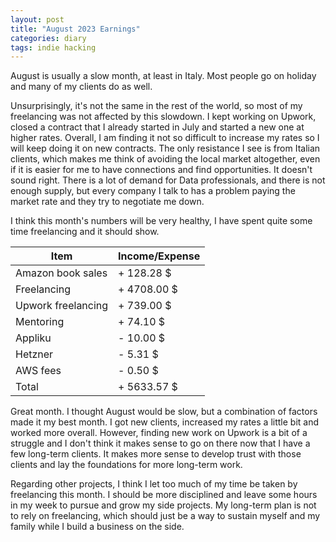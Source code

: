 ```yaml
---
layout: post
title: "August 2023 Earnings"
categories: diary
tags: indie hacking
---
```


August is usually a slow month, at least in Italy. Most people go on holiday and many of my clients do as well.

Unsurprisingly, it's not the same in the rest of the world, so most of my freelancing was not affected by this slowdown. I kept working on Upwork, closed a contract that I already started in July and started a new one at higher rates. Overall, I am finding it not so difficult to increase my rates so I will keep doing it on new contracts. The only resistance I see is from Italian clients, which makes me think of avoiding the local market altogether, even if it is easier for me to have connections and find opportunities. It doesn't sound right. There is a lot of demand for Data professionals, and there is not enough supply, but every company I talk to has a problem paying the market rate and they try to negotiate me down.

I think this month's numbers will be very healthy, I have spent quite some time freelancing and it should show.

| Item               | Income/Expense |
| ------------------ | -------------- |
| Amazon book sales  | + 128.28 $     |
| Freelancing        | + 4708.00 $    |
| Upwork freelancing | + 739.00 $     |
| Mentoring          | + 74.10 $      |
| Appliku            | - 10.00 $      |
| Hetzner            | - 5.31 $       |
| AWS fees           | - 0.50 $       |
| Total              | + 5633.57 $    |

Great month. I thought August would be slow, but a combination of factors made it my best month. I got new clients, increased my rates a little bit and worked more overall. However, finding new work on Upwork is a bit of a struggle and I don't think it makes sense to go on there now that I have a few long-term clients. It makes more sense to develop trust with those clients and lay the foundations for more long-term work.

Regarding other projects, I think I let too much of my time be taken by freelancing this month. I should be more disciplined and leave some hours in my week to pursue and grow my side projects. My long-term plan is not to rely on freelancing, which should just be a way to sustain myself and my family while I build a business on the side.
